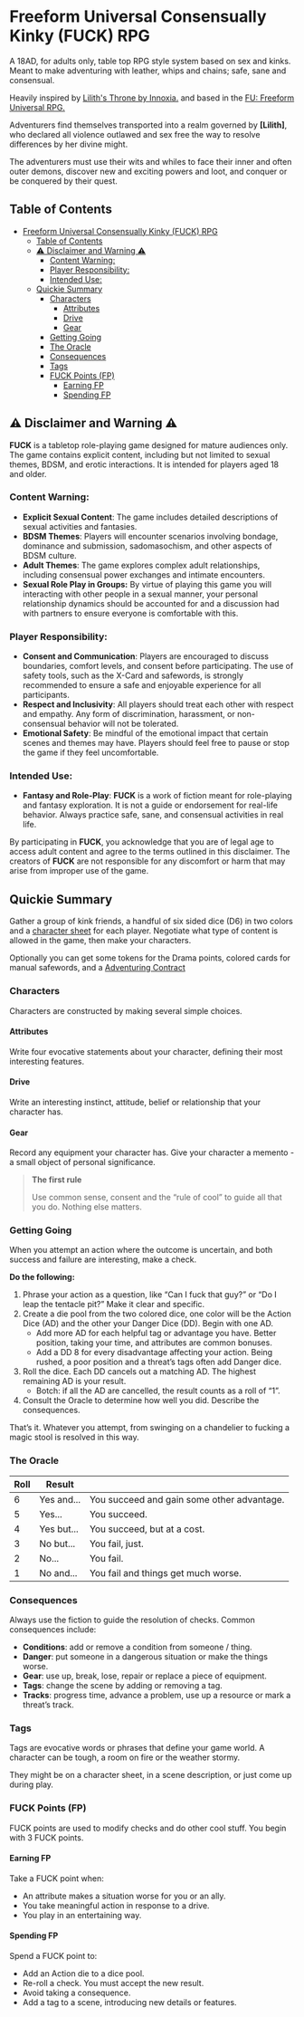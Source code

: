 # Freeform Universal Consensually Kinky (FUCK) RPG

A 18AD, for adults only, table top RPG style system based on sex and kinks. Meant to make adventuring with leather, whips and chains; safe, sane and consensual.

Heavily inspired by [Lilith's Throne by Innoxia.](https://lilithsthrone.blogspot.com/) and based in the [FU: Freeform Universal RPG.](https://www.perilplanet.com/freeform-universal/)

Adventurers find themselves transported into a realm governed by __[Lilith]__, who declared all violence outlawed and sex free the way to resolve differences by her divine might.

The adventurers must use their wits and whiles to face their inner and often outer demons, discover new and exciting powers and loot, and conquer or be conquered by their quest.

## Table of Contents

- [Freeform Universal Consensually Kinky (FUCK) RPG](#freeform-universal-consensually-kinky-fuck-rpg)
  - [Table of Contents](#table-of-contents)
  - [⚠ Disclaimer and Warning ⚠](#-disclaimer-and-warning-)
    - [Content Warning:](#content-warning)
    - [Player Responsibility:](#player-responsibility)
    - [Intended Use:](#intended-use)
  - [Quickie Summary](#quickie-summary)
    - [Characters](#characters)
      - [Attributes](#attributes)
      - [Drive](#drive)
      - [Gear](#gear)
    - [Getting Going](#getting-going)
    - [The Oracle](#the-oracle)
    - [Consequences](#consequences)
    - [Tags](#tags)
    - [FUCK Points (FP)](#fuck-points-fp)
      - [Earning FP](#earning-fp)
      - [Spending FP](#spending-fp)

## ⚠ Disclaimer and Warning ⚠

__FUCK__ is a tabletop role-playing game designed for mature audiences only. The game contains explicit content, including but not limited to sexual themes, BDSM, and erotic interactions. It is intended for players aged 18 and older.

### Content Warning:
- __Explicit Sexual Content__: The game includes detailed descriptions of sexual activities and fantasies.
- __BDSM Themes__: Players will encounter scenarios involving bondage, dominance and submission, sadomasochism, and other aspects of BDSM culture.
- __Adult Themes__: The game explores complex adult relationships, including consensual power exchanges and intimate encounters.
- __Sexual Role Play in Groups:__ By virtue of playing this game you will interacting with other people in a sexual manner, your personal relationship dynamics should be accounted for and a discussion had with partners to ensure everyone is comfortable with this.

### Player Responsibility:
- __Consent and Communication__: Players are encouraged to discuss boundaries, comfort levels, and consent before participating. The use of safety tools, such as the X-Card and safewords, is strongly recommended to ensure a safe and enjoyable experience for all participants.
- __Respect and Inclusivity__: All players should treat each other with respect and empathy. Any form of discrimination, harassment, or non-consensual behavior will not be tolerated.
- __Emotional Safety__: Be mindful of the emotional impact that certain scenes and themes may have. Players should feel free to pause or stop the game if they feel uncomfortable.

### Intended Use:
- __Fantasy and Role-Play__: __FUCK__ is a work of fiction meant for role-playing and fantasy exploration. It is not a guide or endorsement for real-life behavior. Always practice safe, sane, and consensual activities in real life.

By participating in __FUCK__, you acknowledge that you are of legal age to access adult content and agree to the terms outlined in this disclaimer. The creators of __FUCK__ are not responsible for any discomfort or harm that may arise from improper use of the game.

## Quickie Summary

Gather a group of kink friends, a handful of six sided dice (D6) in two colors and a [character sheet](./CHARACTER_SHEET.md) for each player. Negotiate what type of content is allowed in the game, then make your characters.

Optionally you can get some tokens for the Drama points, colored cards for manual safewords, and a [Adventuring Contract](./ADVENTURING_CONTRACT.md)

### Characters

Characters are constructed by making several simple choices.

#### Attributes

Write four evocative statements about your character, defining their most interesting features.

#### Drive

Write an interesting instinct, attitude, belief or relationship that your character has.

#### Gear

Record any equipment your character has. Give your character a memento - a small object of personal significance.

> __The first rule__
>
> Use common sense, consent and the “rule of cool” to guide all that you do. Nothing else matters.

### Getting Going

When you attempt an action where the outcome is uncertain, and both success and failure are interesting, make a check.

__Do the following:__
1. Phrase your action as a question, like “Can I fuck that guy?” or “Do I leap the tentacle pit?” Make it clear and specific.
1. Create a die pool from the two colored dice, one color will be the Action Dice (AD) and the other your Danger Dice (DD). Begin with one AD. 
   - Add more AD for each helpful tag or advantage you have. Better position, taking your time, and attributes are common bonuses.
   - Add a DD 8 for every disadvantage affecting your action. Being rushed, a poor position and a threat’s tags often add Danger dice.
1. Roll the dice. Each DD cancels out a matching AD. The highest remaining AD is your result.
     - Botch: if all the AD are cancelled, the result counts as a roll of “1”.
1. Consult the Oracle to determine how well you did. Describe the consequences.

That’s it. Whatever you attempt, from swinging on a chandelier to fucking a magic stool is resolved in this way.

### The Oracle

| Roll | Result     |                                            |
| ---- | ---------- | ------------------------------------------ |
| 6    | Yes and... | You succeed and gain some other advantage. |
| 5    | Yes...     | You succeed.                               |
| 4    | Yes but... | You succeed, but at a cost.                |
| 3    | No but...  | You fail, just.                            |
| 2    | No...      | You fail.                                  |
| 1    | No and...  | You fail and things get much worse.        |

### Consequences

Always use the fiction to guide the resolution of checks. Common consequences include:

- __Conditions__: add or remove a condition from someone / thing.
- __Danger__: put someone in a dangerous situation or make the things worse.
- __Gear__: use up, break, lose, repair or replace a piece of equipment.
- __Tags__: change the scene by adding or removing a tag.
- __Tracks__: progress time, advance a problem, use up a resource or mark a threat’s track. 

### Tags

Tags are evocative words or phrases that define your game world. A character can be tough, a room on fire or the weather stormy. 

They might be on a character sheet, in a scene description, or just come up during play. 

### FUCK Points (FP)

FUCK points are used to modify checks and do other cool stuff. You begin with 3 FUCK points.

#### Earning FP

Take a FUCK point when:

- An attribute makes a situation worse for you or an ally. 
- You take meaningful action in response to a drive.
- You play in an entertaining way. 

#### Spending FP

Spend a FUCK point to:

- Add an Action die to a dice pool.
- Re-roll a check. You must accept the new result.
- Avoid taking a consequence.
- Add a tag to a scene, introducing new details or features.
